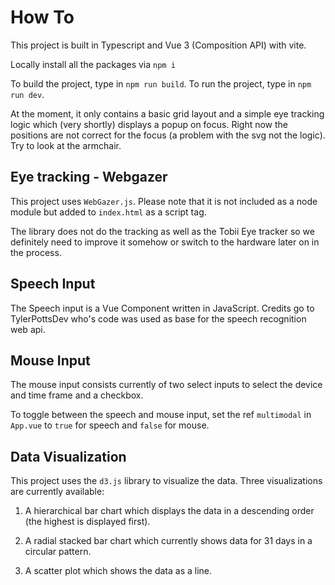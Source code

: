 # How To

This project is built in Typescript and Vue 3 (Composition API) with vite.

Locally install all the packages via `npm i`

To build the project, type in `npm run build`.
To run the project, type in `npm run dev`.

At the moment, it only contains a basic grid layout and a simple eye tracking logic which (very shortly) displays a popup on focus. Right now the positions are not correct for the focus (a problem with the svg not the logic). Try to look at the armchair.

## Eye tracking - Webgazer

This project uses `WebGazer.js`. Please note that it is not included as a node module but added to `index.html` as a script tag.

The library does not do the tracking as well as the Tobii Eye tracker so we definitely need to improve it somehow or switch to the hardware later on in the process.

## Speech Input

The Speech input is a Vue Component written in JavaScript. Credits go to TylerPottsDev who's code was used as base for the speech recognition web api.


## Mouse Input

The mouse input consists currently of two select inputs to select the device and time frame and a checkbox.

To toggle between the speech and mouse input, set the ref `multimodal` in `App.vue` to `true` for speech and `false` for mouse.

## Data Visualization

This project uses the `d3.js` library to visualize the data. Three visualizations are currently available:

1. A hierarchical bar chart which displays the data in a descending order (the highest is displayed first).

2. A radial stacked bar chart which currently shows data for 31 days in a circular pattern.

3. A scatter plot which shows the data as a line.
